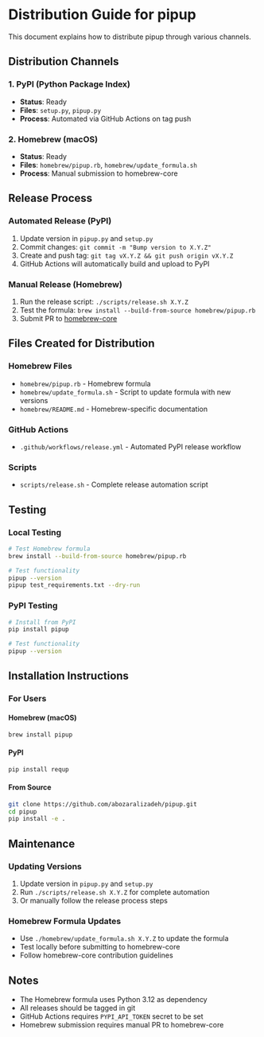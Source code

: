 # Distribution Guide for pipup

This document explains how to distribute pipup through various channels.

## Distribution Channels

### 1. PyPI (Python Package Index)
- **Status**: Ready
- **Files**: `setup.py`, `pipup.py`
- **Process**: Automated via GitHub Actions on tag push

### 2. Homebrew (macOS)
- **Status**: Ready
- **Files**: `homebrew/pipup.rb`, `homebrew/update_formula.sh`
- **Process**: Manual submission to homebrew-core

## Release Process

### Automated Release (PyPI)
1. Update version in `pipup.py` and `setup.py`
2. Commit changes: `git commit -m "Bump version to X.Y.Z"`
3. Create and push tag: `git tag vX.Y.Z && git push origin vX.Y.Z`
4. GitHub Actions will automatically build and upload to PyPI

### Manual Release (Homebrew)
1. Run the release script: `./scripts/release.sh X.Y.Z`
2. Test the formula: `brew install --build-from-source homebrew/pipup.rb`
3. Submit PR to [homebrew-core](https://github.com/Homebrew/homebrew-core)

## Files Created for Distribution

### Homebrew Files
- `homebrew/pipup.rb` - Homebrew formula
- `homebrew/update_formula.sh` - Script to update formula with new versions
- `homebrew/README.md` - Homebrew-specific documentation

### GitHub Actions
- `.github/workflows/release.yml` - Automated PyPI release workflow

### Scripts
- `scripts/release.sh` - Complete release automation script

## Testing

### Local Testing
```bash
# Test Homebrew formula
brew install --build-from-source homebrew/pipup.rb

# Test functionality
pipup --version
pipup test_requirements.txt --dry-run
```

### PyPI Testing
```bash
# Install from PyPI
pip install pipup

# Test functionality
pipup --version
```

## Installation Instructions

### For Users

#### Homebrew (macOS)
```bash
brew install pipup
```

#### PyPI
```bash
pip install requp
```

#### From Source
```bash
git clone https://github.com/abozaralizadeh/pipup.git
cd pipup
pip install -e .
```

## Maintenance

### Updating Versions
1. Update version in `pipup.py` and `setup.py`
2. Run `./scripts/release.sh X.Y.Z` for complete automation
3. Or manually follow the release process steps

### Homebrew Formula Updates
- Use `./homebrew/update_formula.sh X.Y.Z` to update the formula
- Test locally before submitting to homebrew-core
- Follow homebrew-core contribution guidelines

## Notes

- The Homebrew formula uses Python 3.12 as dependency
- All releases should be tagged in git
- GitHub Actions requires `PYPI_API_TOKEN` secret to be set
- Homebrew submission requires manual PR to homebrew-core
